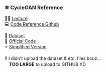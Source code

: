 ### ❄ CycleGAN Reference   

👩‍💻 [Lecture](https://youtu.be/4LktBHGCNfw)   
💻 [Code Reference Github](https://github.com/aladdinpersson/Machine-Learning-Collection/tree/master/ML/Pytorch/GANs/CycleGAN)  

💾 [Dataset](https://www.kaggle.com/suyashdamle/cyclegan?select=horse2zebra)   
🌟 [Official Code](https://github.com/junyanz/pytorch-CycleGAN-and-pix2pix)   
⭐ [Simplified Version](https://github.com/aitorzip/PyTorch-CycleGAN)

‼ I didn't upload the dataset & etc. files bcuz...   
  　**TOO LARGE** to upload to GITHUB XD   

